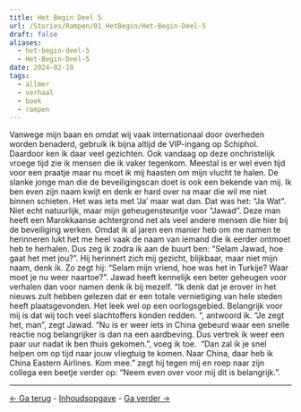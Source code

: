 ```yaml
---
title: Het Begin Deel 5
url: /Stories/Rampen/01_HetBegin/Het-Begin-Deel-5
draft: false
aliases:
  - het-begin-deel-5
  - Het-Begin-Deel-5
date: 2024-02-10
tags:
  - allmer
  - verhaal
  - boek
  - rampen
---
```



Vanwege mijn baan en omdat wij vaak internationaal door overheden worden benaderd, gebruik ik bijna altijd de VIP-ingang op Schiphol. Daardoor ken ik daar veel gezichten. Ook vandaag op deze onchristelijk vroege tijd zie ik mensen die ik vaker tegenkom. Meestal is er wel even tijd voor een praatje maar nu moet ik mij haasten om mijn vlucht te halen. De slanke jonge man die de beveiligingscan doet is ook een bekende van mij. Ik ben even zijn naam kwijt en denk er hard over na maar die wil me niet binnen schieten. Het was iets met ‘Ja’ maar wat dan. Dat was het: “Ja Wat”. Niet echt natuurlijk, maar mijn geheugensteuntje voor “Jawad”. Deze man heeft een Marokkaanse achtergrond net als veel andere mensen die hier bij de beveiliging werken. Omdat ik al jaren een manier heb om me namen te herinneren lukt het me heel vaak de naam van iemand die ik eerder ontmoet heb te herhalen. Dus zeg ik zodra ik aan de buurt ben: “Selam Jawad, hoe gaat het met jou?”. Hij herinnert zich mij gezicht, blijkbaar, maar niet mijn naam, denk ik. Zo zegt hij: “Selam mijn vriend, hoe was het in Turkije? Waar moet je nu weer naartoe?”. Jawad heeft kennelijk een beter geheugen voor verhalen dan voor namen denk ik bij mezelf. “Ik denk dat je erover in het nieuws zult hebben gelezen dat er een totale vernietiging van hele steden heeft plaatsgevonden. Het leek wel op een oorlogsgebied. Belangrijk voor mij is dat wij toch veel slachtoffers konden redden. “, antwoord ik. “Je zegt het, man”, zegt Jawad. “Nu is er weer iets in China gebeurd waar een snelle reactie nog belangrijker is dan na een aardbeving. Dus vertrek ik weer een paar uur nadat ik ben thuis gekomen.”, voeg ik toe.  “Dan zal ik je snel helpen om op tijd naar jouw vliegtuig te komen. Naar China, daar heb ik China Eastern Airlines. Kom mee.” zegt hij tegen mij en roep naar zijn collega een beetje verder op: “Neem even over voor mij dit is belangrijk.”.

<hr>

[<- Ga terug](het-begin-deel-4) - [Inhoudsopgave](inhoudsopgave-rampen) - [Ga verder ->](het-begin-deel-6)